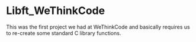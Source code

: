 # Libft_WeThinkCode
This was the first project we had at WeThinkCode and basically requires us to re-create some standard C library functions.
